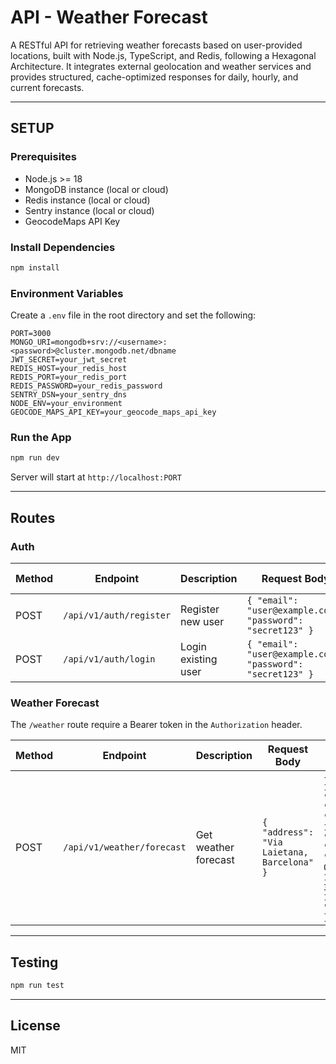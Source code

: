 # API - Weather Forecast

A RESTful API for retrieving weather forecasts based on user-provided locations, built with Node.js, TypeScript, and Redis, following a Hexagonal Architecture. It integrates external geolocation and weather services and provides structured, cache-optimized responses for daily, hourly, and current forecasts.

---

## SETUP

### Prerequisites

* Node.js >= 18
* MongoDB instance (local or cloud)
* Redis instance (local or cloud)
* Sentry instance (local or cloud)
* GeocodeMaps API Key

### Install Dependencies

```bash
npm install
```

### Environment Variables

Create a `.env` file in the root directory and set the following:

```env
PORT=3000
MONGO_URI=mongodb+srv://<username>:<password>@cluster.mongodb.net/dbname
JWT_SECRET=your_jwt_secret
REDIS_HOST=your_redis_host
REDIS_PORT=your_redis_port
REDIS_PASSWORD=your_redis_password
SENTRY_DSN=your_sentry_dns
NODE_ENV=your_environment
GEOCODE_MAPS_API_KEY=your_geocode_maps_api_key
```

### Run the App

```bash
npm run dev
```

Server will start at `http://localhost:PORT`

---

## Routes

### Auth

| Method | Endpoint                | Description         | Request Body                                               | Response Example                |
| ------ | ----------------------- | ------------------- |------------------------------------------------------------|---------------------------------|
| POST   | `/api/v1/auth/register` | Register new user   | `{ "email": "user@example.com", "password": "secret123" }` | `{ "token": "jwt_token_here" }` |
| POST   | `/api/v1/auth/login`    | Login existing user | `{ "email": "user@example.com", "password": "secret123" }` | `{ "token": "jwt_token_here" }` |

### Weather Forecast

The `/weather` route require a Bearer token in the `Authorization` header.

| Method | Endpoint                   | Description             | Request Body                               | Response Example                                                                                                                                                                                                                                                                                                                                       |
| ------ |----------------------------|-------------------------|--------------------------------------------|--------------------------------------------------------------------------------------------------------------------------------------------------------------------------------------------------------------------------------------------------------------------------------------------------------------------------------------------------------|
| POST   | `/api/v1/weather/forecast` | Get weather forecast    | `{ "address": "Via Laietana, Barcelona" }` | `{ "current": { "2025-06-18T18:30": { "temperature_2m": 27.6, "wind_speed_10m": 12.3 } }, "hourly": { "2025-06-18T00:00": { "temperature_2m": 22.5, "wind_speed_10m": 3.6, "precipitation_probability": 0 } }, "daily": { "2025-06-18": { "temperature_2m_max": 30, "temperature_2m_min": 19, "precipitation_sum": 0, "windspeed_10m_max": 16.3 } } }` |

---

## Testing

```bash
npm run test
```

---

## License

MIT

